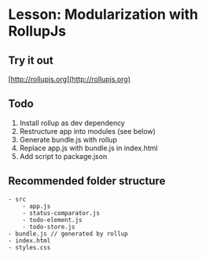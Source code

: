 # Lesson: Modularization with RollupJs

## Try it out
[http://rollupjs.org](http://rollupjs.org)

## Todo
1. Install rollup as dev dependency
1. Restructure app into modules (see below)
1. Generate bundle.js with rollup
1. Replace app.js with bundle.js in index.html
1. Add script to package.json

## Recommended folder structure
```
- src
    - app.js
    - status-comparator.js
    - todo-element.js
    - todo-store.js
- bundle.js // generated by rollup
- index.html
- styles.css
```
   